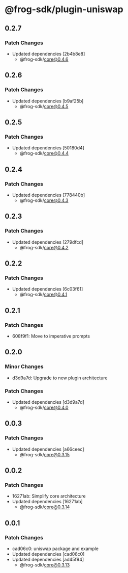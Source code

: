# @frog-sdk/plugin-uniswap

## 0.2.7

### Patch Changes

- Updated dependencies [2b4b8e8]
  - @frog-sdk/core@0.4.6

## 0.2.6

### Patch Changes

- Updated dependencies [b9af25b]
  - @frog-sdk/core@0.4.5

## 0.2.5

### Patch Changes

- Updated dependencies [50180d4]
  - @frog-sdk/core@0.4.4

## 0.2.4

### Patch Changes

- Updated dependencies [778440b]
  - @frog-sdk/core@0.4.3

## 0.2.3

### Patch Changes

- Updated dependencies [279dfcd]
  - @frog-sdk/core@0.4.2

## 0.2.2

### Patch Changes

- Updated dependencies [6c03f61]
  - @frog-sdk/core@0.4.1

## 0.2.1

### Patch Changes

- 608f9f1: Move to imperative prompts

## 0.2.0

### Minor Changes

- d3d9a7d: Upgrade to new plugin architecture

### Patch Changes

- Updated dependencies [d3d9a7d]
  - @frog-sdk/core@0.4.0

## 0.0.3

### Patch Changes

- Updated dependencies [a66ceec]
  - @frog-sdk/core@0.3.15

## 0.0.2

### Patch Changes

- 16271ab: Simplify core architecture
- Updated dependencies [16271ab]
  - @frog-sdk/core@0.3.14

## 0.0.1

### Patch Changes

- cad06c0: uniswap package and example
- Updated dependencies [cad06c0]
- Updated dependencies [ad45f94]
  - @frog-sdk/core@0.3.13
